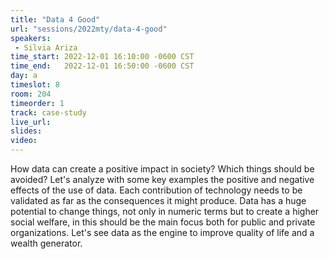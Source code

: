 ```yaml
---
title: "Data 4 Good"
url: "sessions/2022mty/data-4-good"
speakers:
 - Silvia Ariza
time_start: 2022-12-01 16:10:00 -0600 CST
time_end:   2022-12-01 16:50:00 -0600 CST
day: a
timeslot: 8
room: 204
timeorder: 1
track: case-study 
live_url: 
slides: 
video: 
---
```


How data can create a positive impact in society? Which things should be avoided?
Let's analyze with some key examples the positive and negative effects of the use of data. Each contribution of technology needs to be validated as far as the consequences it might produce. Data has a huge potential to change things, not only in numeric terms but to create a higher social welfare, in this should be the main focus both for public and private organizations. Let's see data as the engine to improve quality of life and a wealth generator.